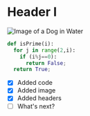 # Header I
![Image of a Dog in Water](https://upload.wikimedia.org/wikipedia/commons/d/d5/Retriever_in_water.jpg)

``` python
def isPrime(i):
  for j in range(2,i):
    if (i%j==0):
      return False;
  return True;
```
- [x] Added code
- [x] Added image
- [x] Added headers
- [ ] What's next?
